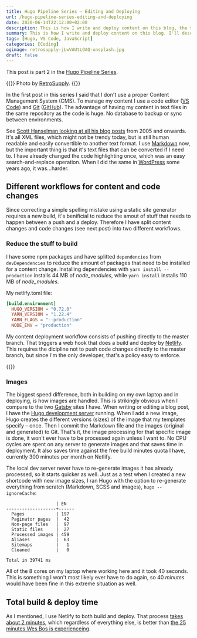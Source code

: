 ```yaml
---
title: Hugo Pipeline Series – Editing and Deploying
url: /hugo-pipeline-series-editing-and-deploying
date: 2020-06-14T22:12:00+02:00
description: This is how I write and deploy content on this blog, the technical process, not the creative one.
summary: This is how I write and deploy content on this blog. I'll describe how I work with images and JavaScript dependencies to keep building and deploying as quick as possible.
tags: [Hugo, VS Code, JavaScript]
categories: [Coding]
ogimage: retrosupply-jLwVAUtLOAQ-unsplash.jpg
draft: false  
---
```


This post is part 2 in the [Hugo Pipeline Series](/hugo-pipeline-series-intro/).

{{<post-image image="retrosupply-jLwVAUtLOAQ-unsplash.jpg" alt="vintage teal typewriter beside book">}}
Photo by <a href="https://unsplash.com/@retrosupply">
RetroSupply</a>.
{{</post-image>}}

In the first post in this series I said that I don't use a proper Content Management System (CMS). To manage my content I use a code editor ([VS Code](https://code.visualstudio.com/)) and [Git](https://en.wikipedia.org/wiki/Git) ([GitHub](https://github.com/)). The advantage of having my content in text files in the same repository as the code is huge. No database to backup or sync between environments.

See [Scott Hanselman looking at all his blog posts][3] from 2005 and onwards. It's all XML files, which might not be trendy today, but is still human readable and easily convertible to another text format. I use [Markdown](https://en.wikipedia.org/wiki/Markdown) now, but the important thing is that it's text files that can be converted if I need to. I have already changed the code highlighting once, which was an easy search-and-replace operation. When I did the same in [WordPress](https://wordpress.org/) some years ago, it was…harder.

## Different workflows for content and code changes

Since correcting a simple spelling mistake using a static site generator requires a new build, it's benificial to reduce the amout of stuff that needs to happen between a push and a deploy. Therefore I have split content changes and code changes (see next post) into two different workflows.

### Reduce the stuff to build

I have some npm packages and have splitted `dependencies` from `devDependencies` to reduce the amount of packages that need to be installed for a content change. Installing dependencies with `yarn install --production` installs 44 MB of _node_modules_, while `yarn install` installs 110 MB of _node_modules_.

My netlify.toml file:
``` toml
[build.environment]
  HUGO_VERSION = "0.72.0"
  YARN_VERSION = "1.22.4"
  YARN_FLAGS = "--production"
  NODE_ENV = "production"
```

My content deployment workflow consists of pushing directly to the master branch. That triggers a web hook that does a build and deploy by [Netlify](https://www.netlify.com/). This requires the dicipline not to push code changes directly to the master branch, but since I'm the only developer, that's a policy easy to enforce.

{{<post-image image="hugo-deploy-pipeline.png" alt="Deploy pipeline with VS Code, GitHub and Netlify" />}}


### Images

The biggest speed difference, both in building on my own laptop and in deploying, is how images are handled. This is strikingly obvious when I compare to the two [Gatsby](https://www.gatsbyjs.com/) sites I have. When writing or editing a blog post, I have the [Hugo development server][4] running. When I add a new image, Hugo creates the different versions (sizes) of the image that my templates specify – once. Then I commit the Markdown file and the images (original and generated) to Git. That's it, the image processing for that specific image is done, it won't ever have to be processed again unless I want to. No CPU cycles are spent on any server to generate images and that saves time in deployment.  It also saves time against the free build minutes quota I have, currently 300 minutes per month on Netlify. 

The local dev server never have to re-generate images it has already processed, so it starts quicker as well. Just as a test when I created a new shortcode with new image sizes, I ran Hugo with the option to re-generate everything from scratch (Markdown, SCSS and images), `hugo --ignoreCache`:

```
                   | EN   
-------------------+------
  Pages            | 197  
  Paginator pages  |  42  
  Non-page files   |  97  
  Static files     |  27  
  Processed images | 459  
  Aliases          |  63  
  Sitemaps         |   1  
  Cleaned          |   0 

Total in 39741 ms
```

All of the 8 cores on my laptop where working here and it took 40 seconds. This is something I won't most likely ever have to do again, so 40 _minutes_ would have been fine in this extreme situation as well.

## Total build & deploy time

As I mentioned, I use Netlify to both build and deploy. That process [takes about 2 minutes][1], which regardless of everything else, is better than [the 25 minutes Wes Bos is experienceing][2].



[1]: https://app.netlify.com/sites/henriksommerfeld/deploys/5edd46691261090008d5a8b5
[2]: https://wesbos.com/new-wesbos-website/#Pain-Points
[3]: http://www.youtube.com/watch?v=7_sXnMevPH4&t=5m25s 
[4]: https://gohugo.io/commands/hugo_server/


